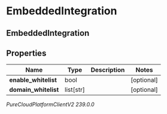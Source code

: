 # EmbeddedIntegration

## EmbeddedIntegration

## Properties

|Name | Type | Description | Notes|
|------------ | ------------- | ------------- | -------------|
| **enable_whitelist** | bool |  | [optional] |
| **domain_whitelist** | list[str] |  | [optional] |



_PureCloudPlatformClientV2 239.0.0_
